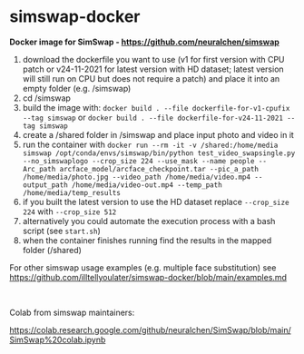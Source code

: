 # simswap-docker

**Docker image for SimSwap - https://github.com/neuralchen/simswap**

1. download the dockerfile you want to use (v1 for first version with CPU patch or v24-11-2021 for latest version with HD dataset; latest version will still run on CPU but does not require a patch) and place it into an empty folder (e.g. /simswap)
2. cd /simswap
3. build the image with: ```docker build . --file dockerfile-for-v1-cpufix --tag simswap``` or ```docker build . --file dockerfile-for-v24-11-2021 --tag simswap```
4. create a /shared folder in /simswap and place input photo and video in it
5. run the container with ```docker run --rm -it -v /shared:/home/media simswap /opt/conda/envs/simswap/bin/python test_video_swapsingle.py --no_simswaplogo --crop_size 224 --use_mask --name people --Arc_path arcface_model/arcface_checkpoint.tar --pic_a_path /home/media/photo.jpg --video_path /home/media/video.mp4 --output_path /home/media/video-out.mp4 --temp_path /home/media/temp_results```
6. if you built the latest version to use the HD dataset replace `--crop_size 224` with  `--crop_size 512`
7. alternatively you could automate the execution process with a bash script (see ```start.sh```)
8. when the container finishes running find the results in the mapped folder (/shared) 

For other simswap usage examples (e.g. multiple face substitution) see https://github.com/illtellyoulater/simswap-docker/blob/main/examples.md

<br>

Colab from simswap maintainers:

https://colab.research.google.com/github/neuralchen/SimSwap/blob/main/SimSwap%20colab.ipynb
